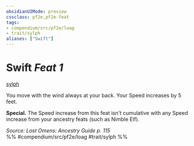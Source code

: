 ```yaml
---
obsidianUIMode: preview
cssclass: pf2e,pf2e-feat
tags:
- compendium/src/pf2e/loag
- trait/sylph
aliases: ["Swift"]
---
```

# Swift  *Feat 1*  
[sylph](/rules/traits/sylph-b2.md)  


You move with the wind always at your back. Your Speed increases by 5 feet.

**Special.** The Speed increase from this feat isn't cumulative with any Speed increase from your ancestry feats (such as Nimble Elf).

*Source: Lost Omens: Ancestry Guide p. 115*  
%% #compendium/src/pf2e/loag #trait/sylph %%